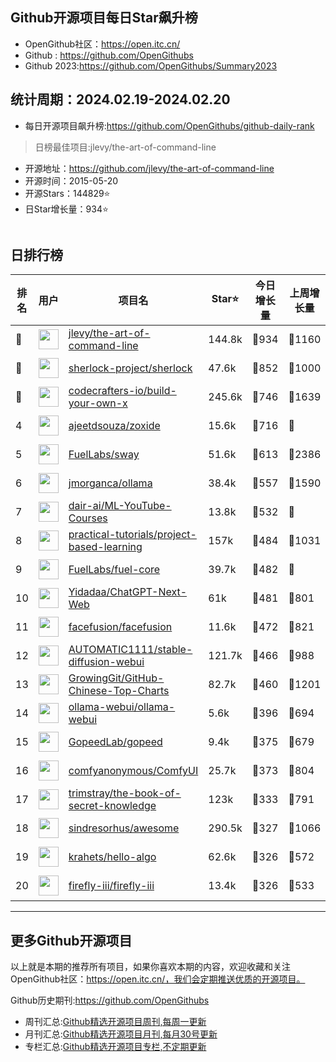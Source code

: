 ## Github开源项目每日Star飙升榜

- OpenGithub社区：https://open.itc.cn/
- Github : https://github.com/OpenGithubs
- Github 2023:https://github.com/OpenGithubs/Summary2023

## 统计周期：2024.02.19-2024.02.20

- 每日开源项目飙升榜:https://github.com/OpenGithubs/github-daily-rank



> 日榜最佳项目:jlevy/the-art-of-command-line  

- 开源地址：https://github.com/jlevy/the-art-of-command-line
- 开源时间：2015-05-20
- 开源Stars：144829⭐
- 日Star增长量：934⭐

![]()


## 日排行榜

| 排名        |  用户     |  项目名          | Star⭐          | 今日增长量     | 上周增长量      |  开源时间   |
|------------|------------|---------------|---------------- |--------------|----------------|------------|
| 🥇 | <img src="https://avatars.githubusercontent.com/u/2058167?u=e9ccf6bfbe5b5d8eac869c6d4081a9d6a39d4570&v=4" alt="" size="32" height="32" width="32" data-view-component="true" class="avatar circle"> | [jlevy/the-art-of-command-line](https://github.com/jlevy/the-art-of-command-line)| 144.8k  | 🔺934| 🔺1160 | 2015-05-20 |
| 🥈 | <img src="https://avatars.githubusercontent.com/u/48293496?v=4" alt="" size="32" height="32" width="32" data-view-component="true" class="avatar circle"> | [sherlock-project/sherlock](https://github.com/sherlock-project/sherlock)| 47.6k  | 🔺852| 🔺1000 | 2018-12-24 |
| 🥉 | <img src="https://avatars.githubusercontent.com/u/58904235?v=4" alt="" size="32" height="32" width="32" data-view-component="true" class="avatar circle"> | [codecrafters-io/build-your-own-x](https://github.com/codecrafters-io/build-your-own-x)| 245.6k  | 🔺746| 🔺1639 | 2018-05-09 |
| 4 | <img src="https://avatars.githubusercontent.com/u/1777663?u=57745edbb4e562e96ca7076b85118073fa792baa&v=4" alt="" size="32" height="32" width="32" data-view-component="true" class="avatar circle"> | [ajeetdsouza/zoxide](https://github.com/ajeetdsouza/zoxide)| 15.6k  | 🔺716| 🔺 | 2020-03-05 |
| 5 | <img src="https://avatars.githubusercontent.com/u/55993183?v=4" alt="" size="32" height="32" width="32" data-view-component="true" class="avatar circle"> | [FuelLabs/sway](https://github.com/FuelLabs/sway)| 51.6k  | 🔺613| 🔺2386 | 2021-01-20 |
| 6 | <img src="https://avatars.githubusercontent.com/u/151674099?v=4" alt="" size="32" height="32" width="32" data-view-component="true" class="avatar circle"> | [jmorganca/ollama](https://github.com/jmorganca/ollama)| 38.4k  | 🔺557| 🔺1590 | 2023-06-27 |
| 7 | <img src="https://avatars.githubusercontent.com/u/30384625?v=4" alt="" size="32" height="32" width="32" data-view-component="true" class="avatar circle"> | [dair-ai/ML-YouTube-Courses](https://github.com/dair-ai/ML-YouTube-Courses)| 13.8k  | 🔺532| 🔺 | 2021-06-25 |
| 8 | <img src="https://avatars.githubusercontent.com/u/89421154?v=4" alt="" size="32" height="32" width="32" data-view-component="true" class="avatar circle"> | [practical-tutorials/project-based-learning](https://github.com/practical-tutorials/project-based-learning)| 157k  | 🔺484| 🔺1031 | 2017-04-12 |
| 9 | <img src="https://avatars.githubusercontent.com/u/55993183?v=4" alt="" size="32" height="32" width="32" data-view-component="true" class="avatar circle"> | [FuelLabs/fuel-core](https://github.com/FuelLabs/fuel-core)| 39.7k  | 🔺482| 🔺 | 2020-08-28 |
| 10 | <img src="https://avatars.githubusercontent.com/u/153288546?v=4" alt="" size="32" height="32" width="32" data-view-component="true" class="avatar circle"> | [Yidadaa/ChatGPT-Next-Web](https://github.com/Yidadaa/ChatGPT-Next-Web)| 61k  | 🔺481| 🔺801 | 2023-03-11 |
| 11 | <img src="https://avatars.githubusercontent.com/u/142538020?v=4" alt="" size="32" height="32" width="32" data-view-component="true" class="avatar circle"> | [facefusion/facefusion](https://github.com/facefusion/facefusion)| 11.6k  | 🔺472| 🔺821 | 2023-08-18 |
| 12 | <img src="https://avatars.githubusercontent.com/u/20920490?u=8bdc7c9401f507e51b55e558baa8184d4ed30c7d&v=4" alt="" size="32" height="32" width="32" data-view-component="true" class="avatar circle"> | [AUTOMATIC1111/stable-diffusion-webui](https://github.com/AUTOMATIC1111/stable-diffusion-webui)| 121.7k  | 🔺466| 🔺988 | 2022-08-22 |
| 13 | <img src="https://avatars.githubusercontent.com/u/21018904?u=bcc423f3536e0ea420dfe438d96b36a7ff2704d7&v=4" alt="" size="32" height="32" width="32" data-view-component="true" class="avatar circle"> | [GrowingGit/GitHub-Chinese-Top-Charts](https://github.com/GrowingGit/GitHub-Chinese-Top-Charts)| 82.7k  | 🔺460| 🔺1201 | 2019-09-05 |
| 14 | <img src="https://avatars.githubusercontent.com/u/158137808?v=4" alt="" size="32" height="32" width="32" data-view-component="true" class="avatar circle"> | [ollama-webui/ollama-webui](https://github.com/ollama-webui/ollama-webui)| 5.6k  | 🔺396| 🔺694 | 2023-10-07 |
| 15 | <img src="https://avatars.githubusercontent.com/u/125134399?v=4" alt="" size="32" height="32" width="32" data-view-component="true" class="avatar circle"> | [GopeedLab/gopeed](https://github.com/GopeedLab/gopeed)| 9.4k  | 🔺375| 🔺679 | 2019-04-21 |
| 16 | <img src="https://avatars.githubusercontent.com/u/121283862?u=f3e53b07cfbae7136f1796d4f6453827a12c2307&v=4" alt="" size="32" height="32" width="32" data-view-component="true" class="avatar circle"> | [comfyanonymous/ComfyUI](https://github.com/comfyanonymous/ComfyUI)| 25.7k  | 🔺373| 🔺804 | 2023-01-17 |
| 17 | <img src="https://avatars.githubusercontent.com/u/31127917?v=4" alt="" size="32" height="32" width="32" data-view-component="true" class="avatar circle"> | [trimstray/the-book-of-secret-knowledge](https://github.com/trimstray/the-book-of-secret-knowledge)| 123k  | 🔺333| 🔺791 | 2018-06-23 |
| 18 | <img src="https://avatars.githubusercontent.com/u/170270?u=34acd557a042ac478d273a4621570cadb6b0bd89&v=4" alt="" size="32" height="32" width="32" data-view-component="true" class="avatar circle"> | [sindresorhus/awesome](https://github.com/sindresorhus/awesome)| 290.5k  | 🔺327| 🔺1066 | 2014-07-11 |
| 19 | <img src="https://avatars.githubusercontent.com/u/26993056?u=12c6a8ef18768abc773c64a56a56c0fd67241ed2&v=4" alt="" size="32" height="32" width="32" data-view-component="true" class="avatar circle"> | [krahets/hello-algo](https://github.com/krahets/hello-algo)| 62.6k  | 🔺326| 🔺572 | 2022-11-04 |
| 20 | <img src="https://avatars.githubusercontent.com/u/22821986?v=4" alt="" size="32" height="32" width="32" data-view-component="true" class="avatar circle"> | [firefly-iii/firefly-iii](https://github.com/firefly-iii/firefly-iii)| 13.4k  | 🔺326| 🔺533 | 2014-06-28 |

---
## 更多Github开源项目

以上就是本期的推荐所有项目，如果你喜欢本期的内容，欢迎收藏和关注OpenGithub社区：https://open.itc.cn/，我们会定期推送优质的开源项目。

Github历史期刊:https://github.com/OpenGithubs
- 周刊汇总:[Github精选开源项目周刊,每周一更新](https://github.com/OpenGithubs/weekly)
- 月刊汇总:[Github精选开源项目月刊,每月30号更新](https://github.com/OpenGithubs/monthly)
- 专栏汇总:[Github精选开源项目专栏,不定期更新](https://github.com/OpenGithubs/selectedColumn)
